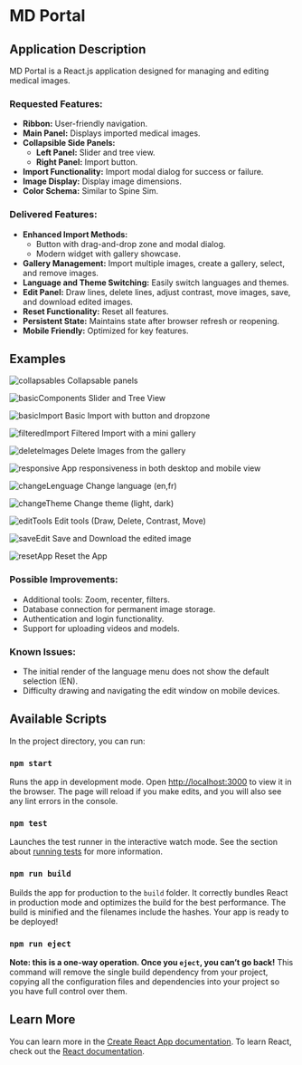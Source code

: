# MD Portal

## Application Description

MD Portal is a React.js application designed for managing and editing medical images.

### Requested Features:

- **Ribbon:** User-friendly navigation.
- **Main Panel:** Displays imported medical images.
- **Collapsible Side Panels:**
    - **Left Panel:** Slider and tree view.
    - **Right Panel:** Import button.
- **Import Functionality:** Import modal dialog for success or failure.
- **Image Display:** Display image dimensions.
- **Color Schema:** Similar to Spine Sim.

### Delivered Features:

- **Enhanced Import Methods:**
    - Button with drag-and-drop zone and modal dialog.
    - Modern widget with gallery showcase.
- **Gallery Management:** Import multiple images, create a gallery, select, and remove images.
- **Language and Theme Switching:** Easily switch languages and themes.
- **Edit Panel:** Draw lines, delete lines, adjust contrast, move images, save, and download edited images.
- **Reset Functionality:** Reset all features.
- **Persistent State:** Maintains state after browser refresh or reopening.
- **Mobile Friendly:** Optimized for key features.

## Examples

![collapsables](https://github.com/Ledsav/md-portal/assets/82059014/f9bdab04-9639-4992-8a5d-22dcad6fc721)
Collapsable panels

![basicComponents](https://github.com/Ledsav/md-portal/assets/82059014/a4d06826-8b7e-414a-81ef-f257ed7ed860)
Slider and Tree View

![basicImport](https://github.com/Ledsav/md-portal/assets/82059014/58ef987d-6a0f-4272-8538-c608bc335fac)
Basic Import with button and dropzone

![filteredImport](https://github.com/Ledsav/md-portal/assets/82059014/cbc1a58b-cf76-4b67-9580-e7e67d02978b)
Filtered Import with a mini gallery

![deleteImages](https://github.com/Ledsav/md-portal/assets/82059014/def901f8-d174-4fb4-a6c4-f96cfa60edb5)
Delete Images from the gallery

![responsive](https://github.com/Ledsav/md-portal/assets/82059014/d762188e-4029-455f-81b0-616d8865d3c3)
App responsiveness in both desktop and mobile view

![changeLenguage](https://github.com/Ledsav/md-portal/assets/82059014/2eaaf734-fcf3-4a17-8288-274d1e8c9100)
Change language (en,fr)

![changeTheme](https://github.com/Ledsav/md-portal/assets/82059014/1928a80d-34b5-4453-b331-4c35897247be)
Change theme (light, dark)

![editTools](https://github.com/Ledsav/md-portal/assets/82059014/c7f679da-72a5-4cd1-8edd-6bc34a0085a8)
Edit tools (Draw, Delete, Contrast, Move)

![saveEdit](https://github.com/Ledsav/md-portal/assets/82059014/43eaaf48-892d-4fe3-92b3-3a3058cf4a87)
Save and Download the edited image

![resetApp](https://github.com/Ledsav/md-portal/assets/82059014/7f274d7b-f417-4035-b7de-39ac277a49f9)
Reset the App

### Possible Improvements:

- Additional tools: Zoom, recenter, filters.
- Database connection for permanent image storage.
- Authentication and login functionality.
- Support for uploading videos and models.

### Known Issues:

- The initial render of the language menu does not show the default selection (EN).
- Difficulty drawing and navigating the edit window on mobile devices.

## Available Scripts

In the project directory, you can run:

### `npm start`

Runs the app in development mode. Open [http://localhost:3000](http://localhost:3000) to view it in the browser. The
page will reload if you make edits, and you will also see any lint errors in the console.

### `npm test`

Launches the test runner in the interactive watch mode. See the section
about [running tests](https://facebook.github.io/create-react-app/docs/running-tests) for more information.

### `npm run build`

Builds the app for production to the `build` folder. It correctly bundles React in production mode and optimizes the
build for the best performance. The build is minified and the filenames include the hashes. Your app is ready to be
deployed!

### `npm run eject`

**Note: this is a one-way operation. Once you `eject`, you can’t go back!** This command will remove the single build
dependency from your project, copying all the configuration files and dependencies into your project so you have full
control over them.

## Learn More

You can learn more in
the [Create React App documentation](https://facebook.github.io/create-react-app/docs/getting-started). To learn React,
check out the [React documentation](https://reactjs.org/).
